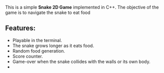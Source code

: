 This is a simple **Snake 2D Game** implemented in C++. The objective of the game is to navigate the snake to eat food
## Features:
- Playable in the terminal.
- The snake grows longer as it eats food.
- Random food generation.
- Score counter.
- Game-over when the snake collides with the walls or its own body.
-
